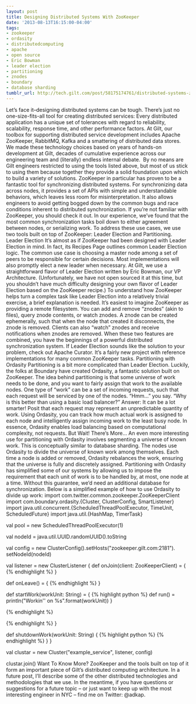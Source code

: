 ```yaml
---
layout: post
title: Designing Distributed Systems With ZooKeeper
date: '2013-08-13T16:15:00-04:00'
tags:
- zookeeper
- ordasity
- distributedcomputing
- apache
- open source
- Eric Bowman
- leader election
- partitioning
- znodes
- boundary
- database sharding
tumblr_url: http://tech.gilt.com/post/58175174761/distributed-systems-zookeeper
---
```

Let’s face it–designing distributed systems can be tough. There’s just no one-size-fits-all tool for creating distributed services: Every distributed application has a unique set of tolerances with regard to reliability, scalability, response time, and other performance factors. At Gilt, our toolbox for supporting distributed service development includes Apache ZooKeeper, RabbitMQ, Kafka and a smattering of distributed data stores. We made these technology choices based on years of hands-on development at Gilt, decades of cumulative experience across our engineering team and (literally) endless internal debate. 
By no means are Gilt engineers restricted to using the tools listed above, but most of us stick to using them because together they provide a solid foundation upon which to build a variety of solutions. ZooKeeper in particular has proven to be a fantastic tool for synchronizing distributed systems. For synchronizing data across nodes, it provides a set of APIs with simple and understandable behaviors, which leaves less room for misinterpretation. It also allows engineers to avoid getting bogged down by the common bugs and race conditions inherent to distributed synchronization. If you’re not familiar with ZooKeeper, you should check it out.
In our experience, we’ve found that the most common synchronization tasks boil down to either agreement between nodes, or serializing work. To address these use cases, we use two tools built on top of ZooKeeper: Leader Election and Partitioning.
Leader Election
It’s almost as if ZooKeeper had been designed with Leader Election in mind. In fact, its Recipes Page outlines common Leader Election logic. The common use case is choosing a master node among a set of peers to be responsible for certain decisions. Most implementations will also promptly elect a new leader when necessary. At Gilt, we use a straightforward flavor of Leader Election written by Eric Bowman, our VP Architecture. (Unfortunately, we have not open sourced it at this time, but you shouldn’t have much difficulty designing your own flavor of Leader Election based on the ZooKeeper recipe.)
To understand how ZooKeeper helps turn a complex task like Leader Election into a relatively trivial exercise, a brief explanation is needed. It’s easiest to imagine ZooKeeper as providing a remote filesystem. You can add and remove “znodes” (akin to files), query znode contents, or watch znodes. A znode can be created ephemerally, such that when the node that created it disconnects, the znode is removed. Clients can also “watch” znodes and receive notifications when znodes are removed. When these two features are combined, you have the beginnings of a powerful distributed synchronization system.
If Leader Election sounds like the solution to your problem, check out Apache Curator. It’s a fairly new project with reference implementations for many common ZooKeeper tasks.
Partitioning with Ordasity
Partitioning is a bit more complicated than Leader Election. Luckily, the folks at Boundary have created Ordasity, a fantastic solution built on ZooKeeper.
The idea behind partitioning is that some universe of work needs to be done, and you want to fairly assign that work to the available nodes. One type of “work” can be a set of incoming requests, such that each request will be serviced by one of the nodes. “Hmm…” you say. “Why is this better than using a basic load balancer?” Answer: It can be a lot smarter!
Posit that each request may represent an unpredictable quantity of work. Using Ordasity, you can track how much actual work is assigned to each node and intelligently assign incoming work to the least busy node. In essence, Ordasity enables load balancing based on computational complexity, not requests.
But Wait! There’s More…
An even more interesting use for partitioning with Ordasity involves segmenting a universe of known work. This is conceptually similar to database sharding. The nodes use Ordasity to divide the universe of known work among themselves. Each time a node is added or removed, Ordasity rebalances the work, ensuring that the universe is fully and discretely assigned.
Partitioning with Ordasity has simplified some of our systems by allowing us to impose the requirement that each unit of work is to be handled by, at most, one node at a time. Without this guarantee, we’d need an additional database for synchronization.
Below is a simplified example of how to use Ordasity to divide up work:
import com.twitter.common.zookeeper.ZooKeeperClient
import com.boundary.ordasity.{Cluster, ClusterConfig, SmartListener}
import java.util.concurrent.{ScheduledThreadPoolExecutor, TimeUnit, ScheduledFuture}
import java.util.{HashMap, TimerTask}

val pool = new ScheduledThreadPoolExecutor(1)

val nodeId = java.util.UUID.randomUUID().toString

val config = new ClusterConfig().setHosts("zookeeper.gilt.com:2181").
  setNodeId(nodeId)

val listener = new ClusterListener {
  def onJoin(client: ZooKeeperClient) = {
{% endhighlight %}
  }
  
  def onLeave() = {
{% endhighlight %}
  }

  def startWork(workUnit: String) = {
{% highlight python %}
  def run() = println("Workin'' on %s".format(workUnit))
}

{% endhighlight %}
	
{% endhighlight %}
  }

  def shutdownWork(workUnit: String) {
{% highlight python %}
{% endhighlight %}
  }
}

val clustar = new Cluster("example_service", listener, config)

clustar.join()
Want To Know More?
ZooKeeper and the tools built on top of it form an important piece of Gilt’s distributed computing architecture. In a future post, I’ll describe some of the other distributed technologies and methodologies that we use. In the meantime, if you have questions or suggestions for a future topic – or just want to keep up with the most interesting engineer in NYC – find me on Twitter: @adkap.
